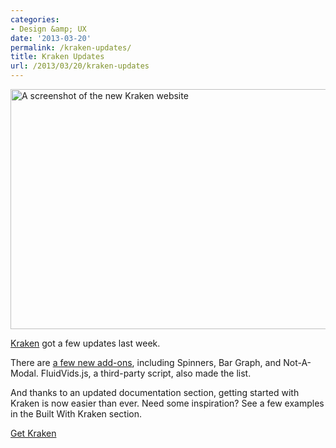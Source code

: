 ```yaml
---
categories:
- Design &amp; UX
date: '2013-03-20'
permalink: /kraken-updates/
title: Kraken Updates
url: /2013/03/20/kraken-updates
---
```


<img src="https://gomakethings.com/wp-content/uploads/2013/03/kraken.png" alt="A screenshot of the new Kraken website" width="640" height="384" class="aligncenter size-full wp-image-4400" />

<a href="http://cferdinandi.github.com/kraken/">Kraken</a> got a few updates last week.

There are <a href="http://cferdinandi.github.com/kraken/addons.html">a few new add-ons</a>, including Spinners, Bar Graph, and Not-A-Modal. FluidVids.js, a third-party script, also made the list.

And thanks to an updated documentation section, getting started with Kraken is now easier than ever. Need some inspiration? See a few examples in the Built With Kraken section.

<p class="text-center"><a class="btn" href="http://cferdinandi.github.com/kraken/">Get Kraken</a></p>
